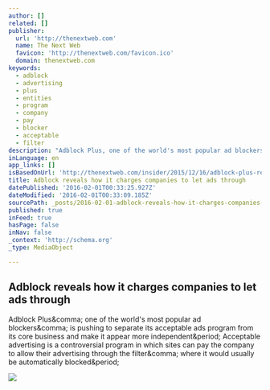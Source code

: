 ```yaml
---
author: []
related: []
publisher:
  url: 'http://thenextweb.com'
  name: The Next Web
  favicon: 'http://thenextweb.com/favicon.ico'
  domain: thenextweb.com
keywords:
  - adblock
  - advertising
  - plus
  - entities
  - program
  - company
  - pay
  - blocker
  - acceptable
  - filter
description: "Adblock Plus, one of the world's most popular ad blockers, is pushing to separate its acceptable ads program from its core business and make it appear more independent. Acceptable advertising is a controversial program in which sites can pay the company to allow their advertising through the filter, where it would usually be automatically blocked."
inLanguage: en
app_links: []
isBasedOnUrl: 'http://thenextweb.com/insider/2015/12/16/adblock-plus-reveals-how-its-charging-companies-to-let-ads-through-your-ad-blocker/#gref'
title: Adblock reveals how it charges companies to let ads through
datePublished: '2016-02-01T00:33:25.927Z'
dateModified: '2016-02-01T00:33:09.185Z'
sourcePath: _posts/2016-02-01-adblock-reveals-how-it-charges-companies-to-let-ads-through.md
published: true
inFeed: true
hasPage: false
inNav: false
_context: 'http://schema.org'
_type: MediaObject

---
```

<article style=""><h1>Adblock reveals how it charges companies to let ads through</h1><p>Adblock Plus&amp;comma; one of the world's most popular ad blockers&amp;comma; is pushing to separate its acceptable ads program from its core business and make it appear more independent&amp;period; Acceptable advertising is a controversial program in which sites can pay the company to allow their advertising through the filter&amp;comma; where it would usually be automatically blocked&amp;period;</p><img src="http://cdn1.tnwcdn.com/wp-content/blogs.dir/1/files/2015/11/adblocking-feat.jpg" /></article>